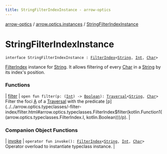 ```yaml
---
title: StringFilterIndexInstance - arrow-optics
---
```


[arrow-optics](../../index.html) / [arrow.optics.instances](../index.html) / [StringFilterIndexInstance](./index.html)

# StringFilterIndexInstance

`interface StringFilterIndexInstance : `[`FilterIndex`](../../arrow.optics.typeclasses/-filter-index/index.html)`<`[`String`](https://kotlinlang.org/api/latest/jvm/stdlib/kotlin/-string/index.html)`, `[`Int`](https://kotlinlang.org/api/latest/jvm/stdlib/kotlin/-int/index.html)`, `[`Char`](https://kotlinlang.org/api/latest/jvm/stdlib/kotlin/-char/index.html)`>`

[FilterIndex](../../arrow.optics.typeclasses/-filter-index/index.html) instance for [String](https://kotlinlang.org/api/latest/jvm/stdlib/kotlin/-string/index.html).
It allows filtering of every [Char](https://kotlinlang.org/api/latest/jvm/stdlib/kotlin/-char/index.html) in a [String](https://kotlinlang.org/api/latest/jvm/stdlib/kotlin/-string/index.html) by its index's position.

### Functions

| [filter](filter.html) | `open fun filter(p: (`[`Int`](https://kotlinlang.org/api/latest/jvm/stdlib/kotlin/-int/index.html)`) -> `[`Boolean`](https://kotlinlang.org/api/latest/jvm/stdlib/kotlin/-boolean/index.html)`): `[`Traversal`](../../arrow.optics/-traversal.html)`<`[`String`](https://kotlinlang.org/api/latest/jvm/stdlib/kotlin/-string/index.html)`, `[`Char`](https://kotlinlang.org/api/latest/jvm/stdlib/kotlin/-char/index.html)`>`<br>Filter the foci [A](../../arrow.optics.typeclasses/-filter-index/index.html#A) of a [Traversal](../../arrow.optics/-traversal.html) with the predicate [p](../../arrow.optics.typeclasses/-filter-index/filter.html#arrow.optics.typeclasses.FilterIndex$filter(kotlin.Function1((arrow.optics.typeclasses.FilterIndex.I, kotlin.Boolean)))/p). |

### Companion Object Functions

| [invoke](invoke.html) | `operator fun invoke(): `[`FilterIndex`](../../arrow.optics.typeclasses/-filter-index/index.html)`<`[`String`](https://kotlinlang.org/api/latest/jvm/stdlib/kotlin/-string/index.html)`, `[`Int`](https://kotlinlang.org/api/latest/jvm/stdlib/kotlin/-int/index.html)`, `[`Char`](https://kotlinlang.org/api/latest/jvm/stdlib/kotlin/-char/index.html)`>`<br>Operator overload to instantiate typeclass instance. |

